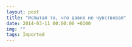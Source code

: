```yaml
---
layout: post
title: "Испытал то, что давно не чувствовал"
date: 2014-03-11 00:00:00 +0300
img: ""
tags: Imported
---
```


